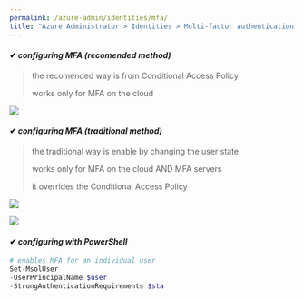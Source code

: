 ```yaml
---
permalink: /azure-admin/identities/mfa/
title: "Azure Administrator > Identities > Multi-factor authentication (103)"
---
```

#### ✔ _configuring MFA (recomended method)_

> the recomended way is from Conditional Access Policy
>
> works only for MFA on the cloud

![](/study-reference/assets/images/identities/6.1.png)

#### ✔ _configuring MFA (traditional method)_

> the traditional way is enable by changing the user state
>
> works only for MFA on the cloud AND MFA servers
>
> it overrides the Conditional Access Policy

![](/study-reference/assets/images/identities/6.2.png)

![](/study-reference/assets/images/identities/6.3.png)

#### ✔ _configuring with PowerShell_

```powershell
# enables MFA for an individual user
Set-MsolUser 
-UserPrincipalName $user
-StrongAuthenticationRequirements $sta
```